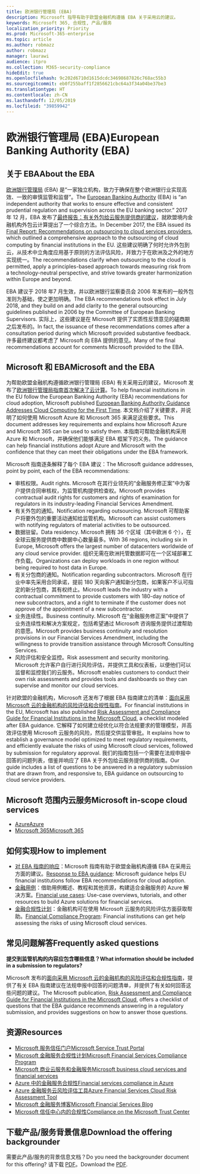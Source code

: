 ```yaml
---
title: 欧洲银行管理局 (EBA)
description: Microsoft 指导有助于欧盟金融机构遵循 EBA 关于采用云的建议。
keywords: Microsoft 365, 合规性, 产品/服务
localization_priority: Priority
ms.prod: Microsoft-365-enterprise
ms.topic: article
ms.author: robmazz
author: robmazz
manager: laurawi
audience: itpro
ms.collection: M365-security-compliance
hideEdit: true
ms.openlocfilehash: 9c202d6710d1615dcdc34698687826c768ac55b3
ms.sourcegitcommit: eb0f255baff1f2856621cbc64a3f34a04be37be3
ms.translationtype: HT
ms.contentlocale: zh-CN
ms.lasthandoff: 12/05/2019
ms.locfileid: "39859942"
---
```

# <a name="european-banking-authority-eba"></a><span data-ttu-id="cc57b-104">欧洲银行管理局 (EBA)</span><span class="sxs-lookup"><span data-stu-id="cc57b-104">European Banking Authority (EBA)</span></span>

## <a name="about-the-eba"></a><span data-ttu-id="cc57b-105">关于 EBA</span><span class="sxs-lookup"><span data-stu-id="cc57b-105">About the EBA</span></span>

<span data-ttu-id="cc57b-106">[欧洲银行管理局](https://eba.europa.eu/) (EBA) 是“一家独立机构，致力于确保在整个欧洲银行业实现高效、一致的审慎监管和监督”。</span><span class="sxs-lookup"><span data-stu-id="cc57b-106">The [European Banking Authority](https://eba.europa.eu/) (EBA) is “an independent authority that works to ensure effective and consistent prudential regulation and supervision across the EU banking sector.”</span></span> <span data-ttu-id="cc57b-107">2017 年 12 月，EBA 发布了[最终报告：有关外包给云服务提供商的建议](https://eba.europa.eu/documents/10180/2170121/Final+draft+Recommendations+on+Cloud+Outsourcing+%28EBA-Rec-2017-03%29.pdf/5fa5cdde-3219-4e95-946d-0c0d05494362)，就欧盟境内金融机构外包云计算提出了一个综合方法。</span><span class="sxs-lookup"><span data-stu-id="cc57b-107">In December 2017, the EBA issued its [Final Report: Recommendations on outsourcing to cloud services providers](https://eba.europa.eu/documents/10180/2170121/Final+draft+Recommendations+on+Cloud+Outsourcing+%28EBA-Rec-2017-03%29.pdf/5fa5cdde-3219-4e95-946d-0c0d05494362), which outlined a comprehensive approach to the outsourcing of cloud computing by financial institutions in the EU.</span></span> <span data-ttu-id="cc57b-108">这些建议明确了何时允许外包到云，从技术中立角度应用基于原则的方法评估风险，并致力于在欧洲及之外的地方实现统一。</span><span class="sxs-lookup"><span data-stu-id="cc57b-108">The recommendations clarify when outsourcing to the cloud is permitted, apply a principles-based approach towards measuring risk from a technology-neutral perspective, and strive towards greater harmonization within Europe and beyond.</span></span>

<span data-ttu-id="cc57b-109">EBA 建议于 2018 年7 月生效，并以欧洲银行监察委员会 2006 年发布的一般外包准则为基础，使之更加明确。</span><span class="sxs-lookup"><span data-stu-id="cc57b-109">The EBA recommendations took effect in July 2018, and they build on and add clarity to the general outsourcing guidelines published in 2006 by the Committee of European Banking Supervisors.</span></span> <span data-ttu-id="cc57b-110">实际上，这些建议是在 Microsoft 提供了实质性反馈意见的磋商期之后发布的。</span><span class="sxs-lookup"><span data-stu-id="cc57b-110">In fact, the issuance of these recommendations comes after a consultation period during which Microsoft provided substantive feedback.</span></span> <span data-ttu-id="cc57b-111">许多最终建议都考虑了 Microsoft 向 EBA 提供的意见。</span><span class="sxs-lookup"><span data-stu-id="cc57b-111">Many of the final recommendations account for comments Microsoft provided to the EBA.</span></span>

## <a name="microsoft-and-the-eba"></a><span data-ttu-id="cc57b-112">Microsoft 和 EBA</span><span class="sxs-lookup"><span data-stu-id="cc57b-112">Microsoft and the EBA</span></span>

<span data-ttu-id="cc57b-113">为帮助欧盟金融机构遵循欧洲银行管理局 (EBA) 有关采用云的建议，Microsoft 发布了[欧洲银行管理局指南首次解决了云计算](https://aka.ms/FinServ-Guide-EuBankAuth)。</span><span class="sxs-lookup"><span data-stu-id="cc57b-113">To help financial institutions in the EU follow the European Banking Authority (EBA) recommendations for cloud adoption, Microsoft published [European Banking Authority Guidance Addresses Cloud Computing for the First Time](https://aka.ms/FinServ-Guide-EuBankAuth).</span></span> <span data-ttu-id="cc57b-114">本文档介绍了关键要求，并说明了如何使用 Microsoft Azure 和 Microsoft 365 来满足这些要求。</span><span class="sxs-lookup"><span data-stu-id="cc57b-114">This document addresses key requirements and explains how Microsoft Azure and Microsoft 365 can be used to satisfy them.</span></span> <span data-ttu-id="cc57b-115">本指南可帮助金融机构采用 Azure 和 Microsoft，并确保他们能够满足 EBA 框架下的义务。</span><span class="sxs-lookup"><span data-stu-id="cc57b-115">The guidance can help financial institutions adopt Azure and Microsoft with the confidence that they can meet their obligations under the EBA framework.</span></span>

<span data-ttu-id="cc57b-116">Microsoft 指南逐条解释了每个 EBA 建议：</span><span class="sxs-lookup"><span data-stu-id="cc57b-116">The Microsoft guidance addresses, point by point, each of the EBA recommendations:</span></span>

- <span data-ttu-id="cc57b-117">审核权限。</span><span class="sxs-lookup"><span data-stu-id="cc57b-117">Audit rights.</span></span> <span data-ttu-id="cc57b-118">Microsoft 在其行业领先的“金融服务修正案”中为客户提供合同审核权，为监管机构提供检查权。</span><span class="sxs-lookup"><span data-stu-id="cc57b-118">Microsoft provides contractual audit rights for customers and rights of examination for regulators in its industry-leading Financial Services Amendment.</span></span>
- <span data-ttu-id="cc57b-119">有关外包的通知。</span><span class="sxs-lookup"><span data-stu-id="cc57b-119">Notification regarding outsourcing.</span></span> <span data-ttu-id="cc57b-120">Microsoft 可帮助客户将要外包的重要活动通知给监管机构。</span><span class="sxs-lookup"><span data-stu-id="cc57b-120">Microsoft can assist customers with notifying regulators of material activities to be outsourced.</span></span>
- <span data-ttu-id="cc57b-121">数据驻留。</span><span class="sxs-lookup"><span data-stu-id="cc57b-121">Data residency.</span></span> <span data-ttu-id="cc57b-122">Microsoft 拥有 36 个区域（其中欧洲 6 个），在全球云服务提供商中数据中心数量最多。</span><span class="sxs-lookup"><span data-stu-id="cc57b-122">With 36 regions, including six in Europe, Microsoft offers the largest number of datacenters worldwide of any cloud service provider.</span></span> <span data-ttu-id="cc57b-123">组织无需在欧洲托管数据即可在一个区域部署工作负载。</span><span class="sxs-lookup"><span data-stu-id="cc57b-123">Organizations can deploy workloads in one region without being required to host data in Europe.</span></span>
- <span data-ttu-id="cc57b-124">有关分包商的通知。</span><span class="sxs-lookup"><span data-stu-id="cc57b-124">Notification regarding subcontractors.</span></span> <span data-ttu-id="cc57b-125">Microsoft 在行业中率先采用合同承诺，提前 180 天向客户通知新分包商，如果客户不认可指定的新分包商，其有权终止。</span><span class="sxs-lookup"><span data-stu-id="cc57b-125">Microsoft leads the industry with a contractual commitment to provide customers with 180-day notice of new subcontractors, and a right to terminate if the customer does not approve of the appointment of a new subcontractor.</span></span>
- <span data-ttu-id="cc57b-126">业务连续性。</span><span class="sxs-lookup"><span data-stu-id="cc57b-126">Business continuity.</span></span> <span data-ttu-id="cc57b-127">Microsoft 在“金融服务修正案”中提供了业务连续性和解决方案规定，包括希望通过 Microsoft 咨询服务提供过渡帮助的意愿。</span><span class="sxs-lookup"><span data-stu-id="cc57b-127">Microsoft provides business continuity and resolution provisions in our Financial Services Amendment, including the willingness to provide transition assistance through Microsoft Consulting Services.</span></span>
- <span data-ttu-id="cc57b-128">风险评估和安全监控。</span><span class="sxs-lookup"><span data-stu-id="cc57b-128">Risk assessment and security monitoring.</span></span> <span data-ttu-id="cc57b-129">Microsoft 允许客户自行进行风险评估，并提供工具和仪表板，以便他们可以监督和监控我们的云服务。</span><span class="sxs-lookup"><span data-stu-id="cc57b-129">Microsoft enables customers to conduct their own risk assessments and provides tools and dashboards so they can supervise and monitor our cloud services.</span></span>

<span data-ttu-id="cc57b-130">针对欧盟的金融机构，Microsoft 还发布了根据 EBA 指南建立的清单：[面向采用 Microsoft 云的金融机构的风险评估和合规性指南](https://aka.ms/RiskGovernanceGuide)。</span><span class="sxs-lookup"><span data-stu-id="cc57b-130">For financial institutions in the EU, Microsoft has also published [Risk Assessment and Compliance Guide for Financial Institutions in the Microsoft Cloud](https://aka.ms/RiskGovernanceGuide), a checklist modeled after EBA guidance.</span></span> <span data-ttu-id="cc57b-131">它解释了如何建立经优化以符合法规要求的管理模型，并高效评估使用 Microsoft 云服务的风险，然后提交供监管审批。</span><span class="sxs-lookup"><span data-stu-id="cc57b-131">It explains how to establish a governance model optimized to meet regulatory requirements, and efficiently evaluate the risks of using Microsoft cloud services, followed by submission for regulatory approval.</span></span> <span data-ttu-id="cc57b-132">我们的指南包括一个需要在法规申报中回答的问题列表，借鉴并响应了 EBA 关于外包给云服务提供商的指南。</span><span class="sxs-lookup"><span data-stu-id="cc57b-132">Our guide includes a list of questions to be answered in a regulatory submission that are drawn from, and responsive to, EBA guidance on outsourcing to cloud service providers.</span></span>

## <a name="microsoft-in-scope-cloud-services"></a><span data-ttu-id="cc57b-133">Microsoft 范围内云服务</span><span class="sxs-lookup"><span data-stu-id="cc57b-133">Microsoft in-scope cloud services</span></span>

- [<span data-ttu-id="cc57b-134">Azure</span><span class="sxs-lookup"><span data-stu-id="cc57b-134">Azure</span></span>](https://aka.ms/AzureCompliance)
- [<span data-ttu-id="cc57b-135">Microsoft 365</span><span class="sxs-lookup"><span data-stu-id="cc57b-135">Microsoft 365</span></span>](https://aka.ms/o365-compliance-framework)

## <a name="how-to-implement"></a><span data-ttu-id="cc57b-136">如何实现</span><span class="sxs-lookup"><span data-stu-id="cc57b-136">How to implement</span></span>

- <span data-ttu-id="cc57b-137">[对 EBA 指南的响应](https://aka.ms/FinServ-Guide-EuBankAuth)：Microsoft 指南有助于欧盟金融机构遵循 EBA 在采用云方面的建议。</span><span class="sxs-lookup"><span data-stu-id="cc57b-137">[Response to EBA guidance](https://aka.ms/FinServ-Guide-EuBankAuth): Microsoft guidance helps EU financial institutions follow EBA recommendations for cloud adoption.</span></span>
- <span data-ttu-id="cc57b-138">[金融用例](https://docs.microsoft.com/azure/industry/financial/)：借助用例概述、教程和其他资源，构建适合金融服务的 Azure 解决方案。</span><span class="sxs-lookup"><span data-stu-id="cc57b-138">[Financial use cases](https://docs.microsoft.com/azure/industry/financial/): Use-case overviews, tutorials, and other resources to build Azure solutions for financial services.</span></span>
- <span data-ttu-id="cc57b-139">[金融合规性计划](https://aka.ms/FSCP-Print)：金融机构可在使用 Microsoft 云服务的风险评估方面获取帮助。</span><span class="sxs-lookup"><span data-stu-id="cc57b-139">[Financial Compliance Program](https://aka.ms/FSCP-Print): Financial institutions can get help assessing the risks of using Microsoft cloud services.</span></span>

## <a name="frequently-asked-questions"></a><span data-ttu-id="cc57b-140">常见问题解答</span><span class="sxs-lookup"><span data-stu-id="cc57b-140">Frequently asked questions</span></span>

<span data-ttu-id="cc57b-141">**提交到监管机构的内容应包含哪些信息？**</span><span class="sxs-lookup"><span data-stu-id="cc57b-141">**What information should be included in a submission to regulators?**</span></span>

<span data-ttu-id="cc57b-142">Microsoft 发布的[面向采用 Microsoft 云的金融机构的风险评估和合规性指南](https://aka.ms/RiskGovernanceGuide)，提供了有关 EBA 指南建议在法规申报中回答的问题清单，并提供了有关如何回答这些问题的建议。</span><span class="sxs-lookup"><span data-stu-id="cc57b-142">The Microsoft publication, [Risk Assessment and Compliance Guide for Financial Institutions in the Microsoft Cloud](https://aka.ms/RiskGovernanceGuide), offers a checklist of questions that the EBA guidance recommends answering in a regulatory submission, and provides suggestions on how to answer those questions.</span></span>

## <a name="resources"></a><span data-ttu-id="cc57b-143">资源</span><span class="sxs-lookup"><span data-stu-id="cc57b-143">Resources</span></span>

- [<span data-ttu-id="cc57b-144">Microsoft 服务信任门户</span><span class="sxs-lookup"><span data-stu-id="cc57b-144">Microsoft Service Trust Portal</span></span>](https://aka.ms/STP)
- [<span data-ttu-id="cc57b-145">Microsoft 金融服务合规性计划</span><span class="sxs-lookup"><span data-stu-id="cc57b-145">Microsoft Financial Services Compliance Program</span></span>](https://aka.ms/FSCP-Print)
- [<span data-ttu-id="cc57b-146">Microsoft 商业云服务和金融服务</span><span class="sxs-lookup"><span data-stu-id="cc57b-146">Microsoft business cloud services and financial services</span></span>](https://www.microsoft.com/trustcenter/cloudservices/financialservices)
- [<span data-ttu-id="cc57b-147">Azure 中的金融服务合规性</span><span class="sxs-lookup"><span data-stu-id="cc57b-147">Financial services compliance in Azure</span></span>](https://azure.microsoft.com/resources/videos/azurecon-2015-financial-services-compliance-in-azure/)
- [<span data-ttu-id="cc57b-148">Azure 金融服务云风险评估工具</span><span class="sxs-lookup"><span data-stu-id="cc57b-148">Azure Financial Services Cloud Risk Assessment Tool</span></span>](https://aka.ms/FFIEC-CSDT)
- [<span data-ttu-id="cc57b-149">Microsoft 金融服务博客</span><span class="sxs-lookup"><span data-stu-id="cc57b-149">Microsoft Financial Services Blog</span></span>](https://techcommunity.microsoft.com/t5/Financial-Services-Blog/bg-p/FinancialServicesBlog)
- [<span data-ttu-id="cc57b-150">Microsoft 信任中心内的合规性</span><span class="sxs-lookup"><span data-stu-id="cc57b-150">Compliance on the Microsoft Trust Center</span></span>](https://www.microsoft.com/trust-center/compliance/compliance-overview)

## <a name="download-the-offering-backgrounder"></a><span data-ttu-id="cc57b-151">下载产品/服务背景信息</span><span class="sxs-lookup"><span data-stu-id="cc57b-151">Download the offering backgrounder</span></span>

<span data-ttu-id="cc57b-152">需要此产品/服务的背景信息文档？</span><span class="sxs-lookup"><span data-stu-id="cc57b-152">Do you need the backgrounder document for this offering?</span></span> <span data-ttu-id="cc57b-153">请下载 [PDF](https://download.microsoft.com/download/A/9/3/A93DEE11-4758-4E03-8035-D8C5843B70C2/EBA-Compliance.pdf)。</span><span class="sxs-lookup"><span data-stu-id="cc57b-153">Download the [PDF](https://download.microsoft.com/download/A/9/3/A93DEE11-4758-4E03-8035-D8C5843B70C2/EBA-Compliance.pdf).</span></span>

